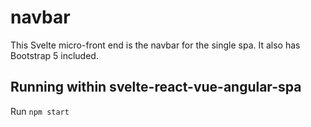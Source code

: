 # navbar
This Svelte micro-front end is the navbar for the single spa. It also has Bootstrap 5 included.

## Running within svelte-react-vue-angular-spa

Run `npm start`
